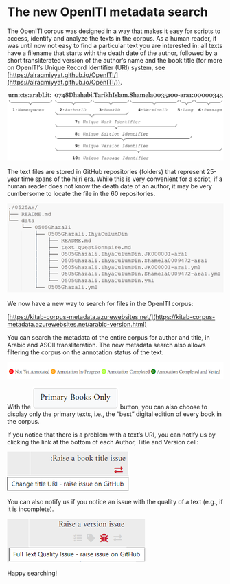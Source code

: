# The new OpenITI metadata search

The OpenITI corpus was designed in a way that makes it easy for scripts to access, identify and analyze the texts in the corpus. As a human reader, it was until now not easy to find a particular text you are interested in: all texts have a filename that starts with the death date of the author, followed by a short transliterated version of the author’s name and the book title (for more on OpenITI’s Unique Record Identifier (URI) system, see [https://alraqmiyyat.github.io/OpenITI/](https://alraqmiyyat.github.io/OpenITI/)).

![OpenITI Unique Record Identifiers](img/OpenITI_CTS_URI.png)

The text files are stored in GitHub repositories (folders) that represent 25-year time spans of the hijri era. While this is very convenient for a script, if a human reader does not know the death date of an author, it may be very cumbersome to locate the file in the 60 repositories. 

![OpenITI folder system](img/OpenITI_folder_system.png)

We now have a new way to search for files in the OpenITI corpus: 

[https://kitab-corpus-metadata.azurewebsites.net/](https://kitab-corpus-metadata.azurewebsites.net/arabic-version.html)

You can search the metadata of the entire corpus for author and title, in Arabic and ASCII transliteration. The new metadata search also allows filtering the corpus on the annotation status of the text. 

![annotation status](img/annotation_status.png)

With the ![primary books only button](img/primary_books_button.png) button, you can also choose to display only the primary texts, i.e., the “best” digital edition of every book in the corpus. 

If you notice that there is a problem with a text’s URI, you can notify us by clicking the link at the bottom of each Author, Title and Version cell:

![book issue](img/title_issue.png)

You can also notify us if you notice an issue with the quality of a text (e.g., if it is incomplete).

![version issue](img/version_issue.png)

Happy searching!
